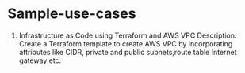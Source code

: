 # Sample-use-cases
1. Infrastructure as Code using Terraform and AWS VPC
Description: Create a Terraform template to create AWS VPC by incorporating attributes like CIDR, private and public subnets,route table Internet gateway etc.
